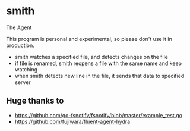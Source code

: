 # smith
The Agent

This program is personal and experimental, so please don't use it in production.

- smith watches a specified file, and detects changes on the file
- if file is renamed, smith reopens a file with the same name and keep watching
- when smith detects new line in the file, it sends that data to specified server


Huge thanks to
--------------

- https://github.com/go-fsnotify/fsnotify/blob/master/example_test.go
- https://github.com/fujiwara/fluent-agent-hydra
